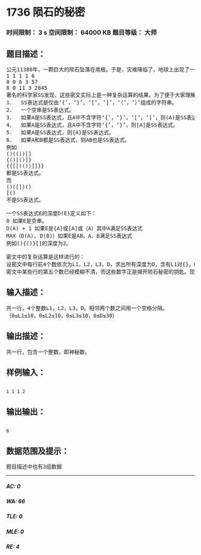 # 1736 陨石的秘密   
### 时间限制： 3 s     空间限制： 64000 KB     题目等级： 大师  
## 题目描述：  

<pre>
公元11380年，一颗巨大的陨石坠落在南极。于是，灾难降临了，地球上出现了一系列反常的现象。当人们焦急万分的时候，一支中国科学家组成的南极考察队赶到了出事地点。经过一番侦察，科学家们发现陨石上刻有若干行密文，每一行都包含5个整数：
1 1 1 1 6
0 0 6 3 57
8 0 11 3 2845
著名的科学家SS发现，这些密文实际上是一种复杂运算的结果。为了便于大家理解这种运算，他定义了一种SS表达式：
1．  SS表达式是仅由‘{’，‘}’，‘[’，‘]’，‘（’，‘）’组成的字符串。
2．  一个空串是SS表达式。
3．  如果A是SS表达式，且A中不含字符‘{’，‘}’，‘[’，‘]’，则(A)是SS表达式。
4．  如果A是SS表达式，且A中不含字符‘{’，‘}’，则[A]是SS表达式。
5．  如果A是SS表达式，则{A}是SS表达式。
6．  如果A和B都是SS表达式，则AB也是SS表达式。
例如
()(())[]
{()[()]}
{{[[(())]]}}
都是SS表达式。
而
()([])()
[()
不是SS表达式。
 
一个SS表达式E的深度D(E)定义如下：
0 如果E是空串。
D(A) + 1 如果E是{A}或[A]或（A）其中A满足SS表达式
MAX（D(A), D(B)）如果E是AB，A、B满足SS表达式
例如(){()}[]的深度为2。
 
密文中的复杂运算是这样进行的：
设密文中每行前4个数依次为L1，L2，L3，D，求出所有深度为D，含有L1对{}，L2对[]，L3对()的SS串的个数，并用这个数对当前的年份11380求余数，这个余数就是密文中每行的第5个数，我们称之为“神秘数”。
密文中某些行的第五个数已经模糊不清，而这些数字正是揭开陨石秘密的钥匙。现在科学家们聘请你来计算这个神秘数。
</pre>
  
  
## 输入描述：  

<pre>
共一行，4个整数L1，L2，L3，D。相邻两个数之间用一个空格分隔。
（0≤L1≤10，0≤L2≤10，0≤L3≤10，0≤D≤30）
</pre>
  
  
## 输出描述：  

<pre>
共一行，包含一个整数，即神秘数。
</pre>
  
  
## 样例输入：  

<pre><code>
1 1 1 2
</code></pre>
  
  
## 输出输出：  

<pre><code>
8
</code></pre>
  
  
## 数据范围及提示：  

<pre>
题目描述中也有3组数据
</pre>
  
  
***  

##### AC: 0  
##### WA: 66  
##### TLE: 0  
##### MLE: 0  
##### RE: 4  
